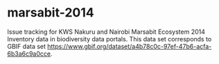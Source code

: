 # marsabit-2014
Issue tracking for KWS Nakuru and Nairobi Marsabit Ecosystem 2014 Inventory data in biodiversity data portals. This data set corresponds to GBIF data set https://www.gbif.org/dataset/a4b78c0c-97ef-47b6-acfa-6b3a6c9a0cce.
